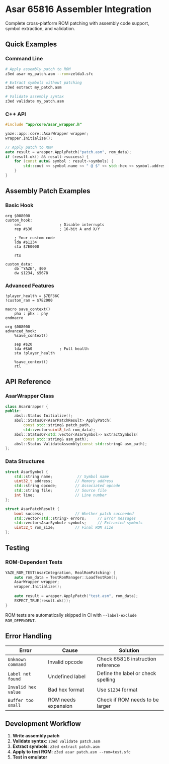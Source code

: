 # Asar 65816 Assembler Integration

Complete cross-platform ROM patching with assembly code support, symbol extraction, and validation.

## Quick Examples

### Command Line
```bash
# Apply assembly patch to ROM
z3ed asar my_patch.asm --rom=zelda3.sfc

# Extract symbols without patching
z3ed extract my_patch.asm

# Validate assembly syntax
z3ed validate my_patch.asm
```

### C++ API
```cpp
#include "app/core/asar_wrapper.h"

yaze::app::core::AsarWrapper wrapper;
wrapper.Initialize();

// Apply patch to ROM
auto result = wrapper.ApplyPatch("patch.asm", rom_data);
if (result.ok() && result->success) {
    for (const auto& symbol : result->symbols) {
        std::cout << symbol.name << " @ $" << std::hex << symbol.address << std::endl;
    }
}
```

## Assembly Patch Examples

### Basic Hook
```assembly
org $008000
custom_hook:
    sei                 ; Disable interrupts
    rep #$30            ; 16-bit A and X/Y
    
    ; Your custom code
    lda #$1234
    sta $7E0000
    
    rts

custom_data:
    db "YAZE", $00
    dw $1234, $5678
```

### Advanced Features
```assembly
!player_health = $7EF36C
!custom_ram = $7E2000

macro save_context()
    pha : phx : phy
endmacro

org $008000
advanced_hook:
    %save_context()
    
    sep #$20
    lda #$A0            ; Full health
    sta !player_health
    
    %save_context()
    rtl
```

## API Reference

### AsarWrapper Class
```cpp
class AsarWrapper {
public:
    absl::Status Initialize();
    absl::StatusOr<AsarPatchResult> ApplyPatch(
        const std::string& patch_path,
        std::vector<uint8_t>& rom_data);
    absl::StatusOr<std::vector<AsarSymbol>> ExtractSymbols(
        const std::string& asm_path);
    absl::Status ValidateAssembly(const std::string& asm_path);
};
```

### Data Structures
```cpp
struct AsarSymbol {
    std::string name;           // Symbol name
    uint32_t address;          // Memory address  
    std::string opcode;        // Associated opcode
    std::string file;          // Source file
    int line;                  // Line number
};

struct AsarPatchResult {
    bool success;              // Whether patch succeeded
    std::vector<std::string> errors;     // Error messages
    std::vector<AsarSymbol> symbols;     // Extracted symbols
    uint32_t rom_size;         // Final ROM size
};
```

## Testing

### ROM-Dependent Tests
```cpp
YAZE_ROM_TEST(AsarIntegration, RealRomPatching) {
    auto rom_data = TestRomManager::LoadTestRom();
    AsarWrapper wrapper;
    wrapper.Initialize();
    
    auto result = wrapper.ApplyPatch("test.asm", rom_data);
    EXPECT_TRUE(result.ok());
}
```

ROM tests are automatically skipped in CI with `--label-exclude ROM_DEPENDENT`.

## Error Handling

| Error | Cause | Solution |
|-------|-------|----------|
| `Unknown command` | Invalid opcode | Check 65816 instruction reference |
| `Label not found` | Undefined label | Define the label or check spelling |
| `Invalid hex value` | Bad hex format | Use `$1234` format |
| `Buffer too small` | ROM needs expansion | Check if ROM needs to be larger |

## Development Workflow

1. **Write assembly patch**
2. **Validate syntax**: `z3ed validate patch.asm`
3. **Extract symbols**: `z3ed extract patch.asm`
4. **Apply to test ROM**: `z3ed asar patch.asm --rom=test.sfc`
5. **Test in emulator**
